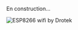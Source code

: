 En construction...






![](https://drotek.com/wp-content/uploads/2017/01/DSC02042-1-700x553.jpg "ESP8266 wifi by Drotek")

